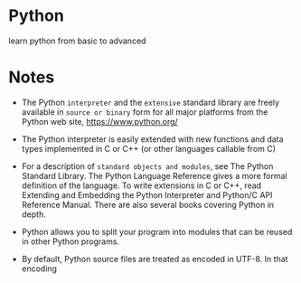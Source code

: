 # Python
learn python from basic to advanced

# Notes
- The Python `interpreter` and the `extensive` standard library are freely available in `source or binary` form for all major platforms from the Python web site, https://www.python.org/

- The Python interpreter is easily extended with new functions and data types implemented in C or C++ (or other languages callable from C)

- For a description of `standard objects and modules`, see The Python Standard Library. The Python Language Reference gives a more formal definition of the language. To write extensions in C or C++, read Extending and Embedding the Python Interpreter and Python/C API Reference Manual. There are also several books covering Python in depth.

- Python allows you to split your program into modules that can be reused in other Python programs.

- By default, Python source files are treated as encoded in UTF-8. In that encoding
